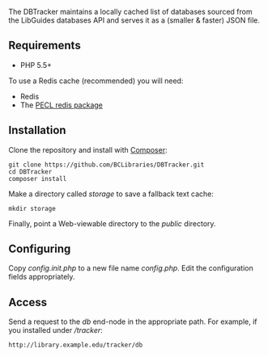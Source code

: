 The DBTracker maintains a locally cached list of databases sourced from the LibGuides databases API and serves it as a (smaller & faster) JSON file. 

## Requirements

* PHP 5.5+

To use a Redis cache (recommended) you will need:

* Redis
* The [PECL redis package](https://pecl.php.net/package/redis)

## Installation

Clone the repository and install with [Composer](https://getcomposer.org/):

    git clone https://github.com/BCLibraries/DBTracker.git
    cd DBTracker
    composer install
    
Make a directory called *storage* to save a fallback text cache:
 
    mkdir storage

Finally, point a Web-viewable directory to the *public* directory.

## Configuring

Copy *config.init.php* to a new file name *config.php*. Edit the configuration fields appropriately.

## Access

Send a request to the *db* end-node in the appropriate path. For example, if you installed under */tracker*:

    http://library.example.edu/tracker/db

